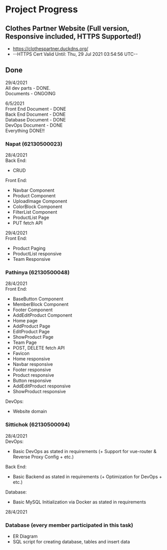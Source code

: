 # Project Progress

## Clothes Partner Website (Full version, Responsive included, HTTPS Supported!)
* https://clothespartner.duckdns.org/
* --HTTPS Cert Valid Until: Thu, 29 Jul 2021 03:54:56 UTC--

## Done
29/4/2021 <br/>
All dev parts - DONE. <br/>
Documents - ONGOING

6/5/2021 <br/>
Front End Document - DONE <br/>
Back End Document - DONE <br/>
Database Document - DONE <br/>
DevOps Document - DONE <br/>
Everything DONE!!

### Napat (62130500023)
28/4/2021 <br/>
Back End:
* CRUD

Front End:
* Navbar Component
* Product Component
* UploadImage Component
* ColorBlock Component
* FilterList Component
* ProductList Page
* PUT fetch API

29/4/2021 <br/>
Front End:
* Product Paging
* ProductList responsive
* Team Responsive

### Pathinya (62130500048)
28/4/2021 <br/>
Front End:
* BaseButton Component
* MemberBlock Component
* Footer Component
* AddEditProduct Component
* Home page
* AddProduct Page
* EditProduct Page
* ShowProduct Page
* Team Page
* POST, DELETE fetch API
* Favicon
* Home responsive
* Navbar responsive
* Footer responsive
* Product responsive
* Button responsive
* AddEditProduct responsive
* ShowProduct responsive

DevOps:
* Website domain

### Sittichok (62130500094)
28/4/2021 <br/>
DevOps:
* Basic DevOps as stated in requirements (+ Support for vue-router & Reverse Proxy Config + etc.)

Back End:
* Basic Backend as stated in requirements (+ Optimization for DevOps + etc.)

Database:
* Basic MySQL Initialization via Docker as stated in requirements

28/4/2021
### Database (every member participated in this task)
* ER Diagram
* SQL script for creating database, tables and insert data
